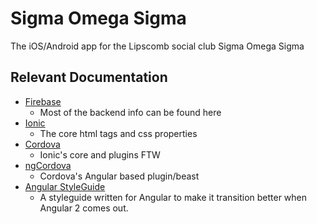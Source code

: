 # Sigma Omega Sigma
The iOS/Android app for the Lipscomb social club Sigma Omega Sigma

## Relevant Documentation
- [Firebase](https://firebase.google.com/docs/)
  - Most of the backend info can be found here
- [Ionic](http://ionicframework.com/docs/)
  - The core html tags and css properties
- [Cordova](https://cordova.apache.org/docs/en/latest/)
  - Ionic's core and plugins FTW
- [ngCordova](http://ngcordova.com/docs/)
  - Cordova's Angular based plugin/beast
- [Angular StyleGuide](https://github.com/johnpapa/angular-styleguide/tree/master/a1#services)
  - A styleguide written for Angular to make it transition better when Angular 2 comes out.
